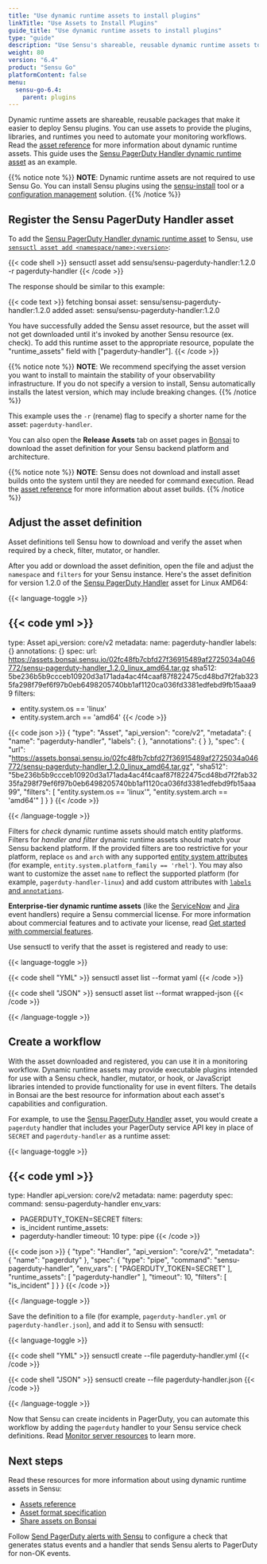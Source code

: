 ```yaml
---
title: "Use dynamic runtime assets to install plugins"
linkTitle: "Use Assets to Install Plugins"
guide_title: "Use dynamic runtime assets to install plugins"
type: "guide"
description: "Use Sensu's shareable, reusable dynamic runtime assets to deploy the plugins, libraries, and runtimes you need for your monitoring and observability workflows."
weight: 80
version: "6.4"
product: "Sensu Go"
platformContent: false
menu: 
  sensu-go-6.4:
    parent: plugins
---
```


Dynamic runtime assets are shareable, reusable packages that make it easier to deploy Sensu plugins.
You can use assets to provide the plugins, libraries, and runtimes you need to automate your monitoring workflows.
Read the [asset reference][1] for more information about dynamic runtime assets.
This guide uses the [Sensu PagerDuty Handler dynamic runtime asset][7] as an example.

{{% notice note %}}
**NOTE**: Dynamic runtime assets are not required to use Sensu Go.
You can install Sensu plugins using the [sensu-install](../install-plugins#install-plugins-with-the-sensu-install-tool) tool or a [configuration management](../../operations/deploy-sensu/configuration-management/) solution.
{{% /notice %}}

## Register the Sensu PagerDuty Handler asset

To add the [Sensu PagerDuty Handler dynamic runtime asset][7] to Sensu, use [`sensuctl asset add <namespace/name>:<version>`][6]:

{{< code shell >}}
sensuctl asset add sensu/sensu-pagerduty-handler:1.2.0 -r pagerduty-handler
{{< /code >}}

The response should be similar to this example:

{{< code text >}}
fetching bonsai asset: sensu/sensu-pagerduty-handler:1.2.0
added asset: sensu/sensu-pagerduty-handler:1.2.0

You have successfully added the Sensu asset resource, but the asset will not get downloaded until
it's invoked by another Sensu resource (ex. check). To add this runtime asset to the appropriate
resource, populate the "runtime_assets" field with ["pagerduty-handler"].
{{< /code >}}

{{% notice note %}}
**NOTE**: We recommend specifying the asset version you want to install to maintain the stability of your observability infrastructure.
If you do not specify a version to install, Sensu automatically installs the latest version, which may include breaking changes.
{{% /notice %}}

This example uses the `-r` (rename) flag to specify a shorter name for the asset: `pagerduty-handler`.

You can also open the **Release Assets** tab on asset pages in [Bonsai][3] to download the asset definition for your Sensu backend platform and architecture.

{{% notice note %}}
**NOTE**: Sensu does not download and install asset builds onto the system until they are needed for command execution.
Read the [asset reference](../assets#dynamic-runtime-asset-builds) for more information about asset builds.
{{% /notice %}}

## Adjust the asset definition

Asset definitions tell Sensu how to download and verify the asset when required by a check, filter, mutator, or handler.

After you add or download the asset definition, open the file and adjust the `namespace` and `filters` for your Sensu instance.
Here's the asset definition for version 1.2.0 of the [Sensu PagerDuty Handler][7] asset for Linux AMD64:

{{< language-toggle >}}

{{< code yml >}}
---
type: Asset
api_version: core/v2
metadata:
  name: pagerduty-handler
  labels: {}
  annotations: {}
spec:
  url: https://assets.bonsai.sensu.io/02fc48fb7cbfd27f36915489af2725034a046772/sensu-pagerduty-handler_1.2.0_linux_amd64.tar.gz
  sha512: 5be236b5b9ccceb10920d3a171ada4ac4f4caaf87f822475cd48bd7f2fab3235fa298f79ef6f97b0eb6498205740bb1af1120ca036fd3381edfebd9fb15aaa99
  filters:
  - entity.system.os == 'linux'
  - entity.system.arch == 'amd64'
{{< /code >}}

{{< code json >}}
{
  "type": "Asset",
  "api_version": "core/v2",
  "metadata": {
    "name": "pagerduty-handler",
    "labels": {
    },
    "annotations": {
    }
  },
  "spec": {
    "url": "https://assets.bonsai.sensu.io/02fc48fb7cbfd27f36915489af2725034a046772/sensu-pagerduty-handler_1.2.0_linux_amd64.tar.gz",
    "sha512": "5be236b5b9ccceb10920d3a171ada4ac4f4caaf87f822475cd48bd7f2fab3235fa298f79ef6f97b0eb6498205740bb1af1120ca036fd3381edfebd9fb15aaa99",
    "filters": [
      "entity.system.os == 'linux'",
      "entity.system.arch == 'amd64'"
    ]
  }
}
{{< /code >}}

{{< /language-toggle >}}

Filters for _check_ dynamic runtime assets should match entity platforms.
Filters for _handler and filter_ dynamic runtime assets should match your Sensu backend platform.
If the provided filters are too restrictive for your platform, replace `os` and `arch` with any supported [entity system attributes][4] (for example, `entity.system.platform_family == 'rhel'`).
You may also want to customize the asset `name` to reflect the supported platform (for example, `pagerduty-handler-linux`) and add custom attributes with [`labels` and `annotations`][5].

**Enterprise-tier dynamic runtime assets** (like the [ServiceNow][10] and [Jira][11] event handlers) require a Sensu commercial license.
For more information about commercial features and to activate your license, read [Get started with commercial features][12].

Use sensuctl to verify that the asset is registered and ready to use:

{{< language-toggle >}}

{{< code shell "YML" >}}
sensuctl asset list --format yaml
{{< /code >}}

{{< code shell "JSON" >}}
sensuctl asset list --format wrapped-json
{{< /code >}}

{{< /language-toggle >}}

## Create a workflow

With the asset downloaded and registered, you can use it in a monitoring workflow.
Dynamic runtime assets may provide executable plugins intended for use with a Sensu check, handler, mutator, or hook, or JavaScript libraries intended to provide functionality for use in event filters.
The details in Bonsai are the best resource for information about each asset's capabilities and configuration.

For example, to use the [Sensu PagerDuty Handler][7] asset, you would create a `pagerduty` handler that includes your PagerDuty service API key in place of `SECRET` and `pagerduty-handler` as a runtime asset:

{{< language-toggle >}}

{{< code yml >}}
---
type: Handler
api_version: core/v2
metadata:
  name: pagerduty
spec:
  command: sensu-pagerduty-handler
  env_vars:
  - PAGERDUTY_TOKEN=SECRET
  filters:
  - is_incident
  runtime_assets:
  - pagerduty-handler
  timeout: 10
  type: pipe
{{< /code >}}

{{< code json >}}
{
  "type": "Handler",
  "api_version": "core/v2",
  "metadata": {
    "name": "pagerduty"
  },
  "spec": {
    "type": "pipe",
    "command": "sensu-pagerduty-handler",
    "env_vars": [
      "PAGERDUTY_TOKEN=SECRET"
    ],
    "runtime_assets": [
      "pagerduty-handler"
    ],
    "timeout": 10,
    "filters": [
      "is_incident"
    ]
  }
}
{{< /code >}}

{{< /language-toggle >}}

Save the definition to a file (for example, `pagerduty-handler.yml` or `pagerduty-handler.json`), and add it to Sensu with sensuctl:

{{< language-toggle >}}

{{< code shell "YML" >}}
sensuctl create --file pagerduty-handler.yml
{{< /code >}}

{{< code shell "JSON" >}}
sensuctl create --file pagerduty-handler.json
{{< /code >}}

{{< /language-toggle >}}

Now that Sensu can create incidents in PagerDuty, you can automate this workflow by adding the `pagerduty` handler to your Sensu service check definitions.
Read [Monitor server resources][13] to learn more.

## Next steps

Read these resources for more information about using dynamic runtime assets in Sensu:

- [Assets reference][1]
- [Asset format specification][14]
- [Share assets on Bonsai][15]

Follow [Send PagerDuty alerts with Sensu][8] to configure a check that generates status events and a handler that sends Sensu alerts to PagerDuty for non-OK events.


[1]: ../assets/
[2]: #create-an-asset
[3]: https://bonsai.sensu.io
[4]: ../../observability-pipeline/observe-entities/entities/#system-attributes
[5]: ../assets#metadata-attributes
[6]: ../../sensuctl/sensuctl-bonsai/#install-dynamic-runtime-asset-definitions
[7]: https://bonsai.sensu.io/assets/sensu/sensu-pagerduty-handler
[8]: ../../observability-pipeline/observe-process/send-pagerduty-alerts/
[10]: https://bonsai.sensu.io/assets/sensu/sensu-servicenow-handler
[11]: https://bonsai.sensu.io/assets/sensu/sensu-jira-handler
[12]: ../../commercial/
[13]: ../../observability-pipeline/observe-schedule/monitor-server-resources/
[14]: ../assets#dynamic-runtime-asset-format-specification
[15]: ../assets#share-an-asset-on-bonsai
[16]: https://bonsai.sensu.io
